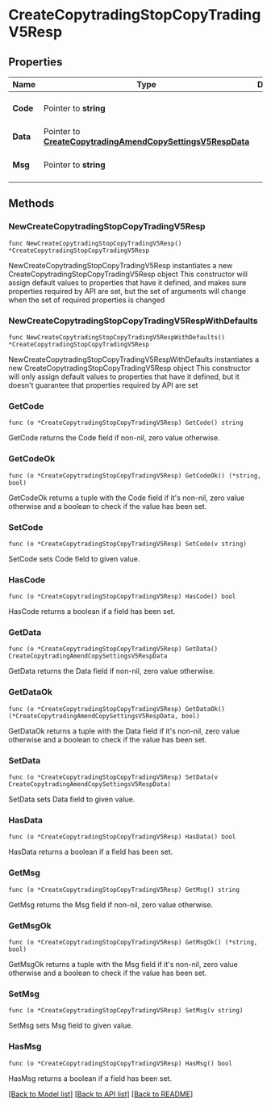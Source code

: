 # CreateCopytradingStopCopyTradingV5Resp

## Properties

Name | Type | Description | Notes
------------ | ------------- | ------------- | -------------
**Code** | Pointer to **string** |  | [optional] [default to ""]
**Data** | Pointer to [**CreateCopytradingAmendCopySettingsV5RespData**](CreateCopytradingAmendCopySettingsV5RespData.md) |  | [optional] 
**Msg** | Pointer to **string** |  | [optional] [default to ""]

## Methods

### NewCreateCopytradingStopCopyTradingV5Resp

`func NewCreateCopytradingStopCopyTradingV5Resp() *CreateCopytradingStopCopyTradingV5Resp`

NewCreateCopytradingStopCopyTradingV5Resp instantiates a new CreateCopytradingStopCopyTradingV5Resp object
This constructor will assign default values to properties that have it defined,
and makes sure properties required by API are set, but the set of arguments
will change when the set of required properties is changed

### NewCreateCopytradingStopCopyTradingV5RespWithDefaults

`func NewCreateCopytradingStopCopyTradingV5RespWithDefaults() *CreateCopytradingStopCopyTradingV5Resp`

NewCreateCopytradingStopCopyTradingV5RespWithDefaults instantiates a new CreateCopytradingStopCopyTradingV5Resp object
This constructor will only assign default values to properties that have it defined,
but it doesn't guarantee that properties required by API are set

### GetCode

`func (o *CreateCopytradingStopCopyTradingV5Resp) GetCode() string`

GetCode returns the Code field if non-nil, zero value otherwise.

### GetCodeOk

`func (o *CreateCopytradingStopCopyTradingV5Resp) GetCodeOk() (*string, bool)`

GetCodeOk returns a tuple with the Code field if it's non-nil, zero value otherwise
and a boolean to check if the value has been set.

### SetCode

`func (o *CreateCopytradingStopCopyTradingV5Resp) SetCode(v string)`

SetCode sets Code field to given value.

### HasCode

`func (o *CreateCopytradingStopCopyTradingV5Resp) HasCode() bool`

HasCode returns a boolean if a field has been set.

### GetData

`func (o *CreateCopytradingStopCopyTradingV5Resp) GetData() CreateCopytradingAmendCopySettingsV5RespData`

GetData returns the Data field if non-nil, zero value otherwise.

### GetDataOk

`func (o *CreateCopytradingStopCopyTradingV5Resp) GetDataOk() (*CreateCopytradingAmendCopySettingsV5RespData, bool)`

GetDataOk returns a tuple with the Data field if it's non-nil, zero value otherwise
and a boolean to check if the value has been set.

### SetData

`func (o *CreateCopytradingStopCopyTradingV5Resp) SetData(v CreateCopytradingAmendCopySettingsV5RespData)`

SetData sets Data field to given value.

### HasData

`func (o *CreateCopytradingStopCopyTradingV5Resp) HasData() bool`

HasData returns a boolean if a field has been set.

### GetMsg

`func (o *CreateCopytradingStopCopyTradingV5Resp) GetMsg() string`

GetMsg returns the Msg field if non-nil, zero value otherwise.

### GetMsgOk

`func (o *CreateCopytradingStopCopyTradingV5Resp) GetMsgOk() (*string, bool)`

GetMsgOk returns a tuple with the Msg field if it's non-nil, zero value otherwise
and a boolean to check if the value has been set.

### SetMsg

`func (o *CreateCopytradingStopCopyTradingV5Resp) SetMsg(v string)`

SetMsg sets Msg field to given value.

### HasMsg

`func (o *CreateCopytradingStopCopyTradingV5Resp) HasMsg() bool`

HasMsg returns a boolean if a field has been set.


[[Back to Model list]](../README.md#documentation-for-models) [[Back to API list]](../README.md#documentation-for-api-endpoints) [[Back to README]](../README.md)



